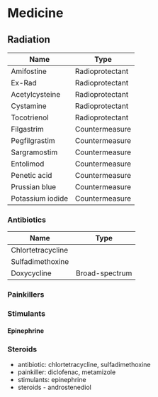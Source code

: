 # Medicine

## Radiation

| Name             | Type            |
| ---------------- | --------------- |
| Amifostine       | Radioprotectant |
| Ex-Rad           | Radioprotectant |
| Acetylcysteine   | Radioprotectant |
| Cystamine        | Radioprotectant |
| Tocotrienol      | Radioprotectant |
| Filgastrim       | Countermeasure  |
| Pegfilgrastim    | Countermeasure  |
| Sargramostim     | Countermeasure  |
| Entolimod        | Countermeasure  |
| Penetic acid     | Countermeasure  |
| Prussian blue    | Countermeasure  |
| Potassium iodide | Countermeasure  |

### Antibiotics

| Name              | Type           |
| ----------------- | -------------- |
| Chlortetracycline |                |
| Sulfadimethoxine  |                |
| Doxycycline       | Broad-spectrum |

### Painkillers

### Stimulants

#### Epinephrine

### Steroids

- antibiotic: chlortetracycline, sulfadimethoxine
- painkiller: diclofenac, metamizole
- stimulants: epinephrine
- steroids - androstenediol
